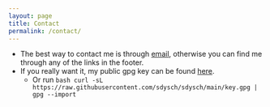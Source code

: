```yaml
---
layout: page
title: Contact
permalink: /contact/
---
```


- The best way to contact me is through [email](mailto:sdysch94+website@gmail.com), otherwise you can find me through any of the links in the footer.
- If you really want it, my public gpg key can be found [here](https://raw.githubusercontent.com/sdysch/sdysch/main/key.gpg).
	- Or run ```bash curl -sL https://raw.githubusercontent.com/sdysch/sdysch/main/key.gpg | gpg --import```
